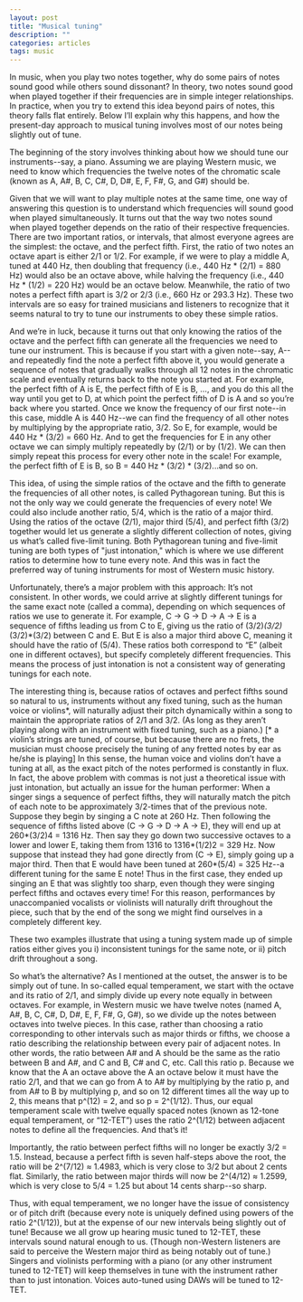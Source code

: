 ```yaml
---
layout: post
title: "Musical tuning"
description: ""
categories: articles
tags: music
---
```


In music, when you play two notes together, why do some pairs of notes sound good while others sound dissonant? In theory, two notes sound good when played together if their frequencies are in simple integer relationships. In practice, when you try to extend this idea beyond pairs of notes, this theory falls flat entirely. Below I’ll explain why this happens, and how the present-day approach to musical tuning involves most of our notes being slightly out of tune.

The beginning of the story involves thinking about how we should tune our instruments--say, a piano. Assuming we are playing Western music, we need to know which frequencies the twelve notes of the chromatic scale (known as A, A#, B, C, C#, D, D#, E, F, F#, G, and G#) should be.

Given that we will want to play multiple notes at the same time, one way of answering this question is to understand which frequencies will sound good when played simultaneously. It turns out that the way two notes sound when played together depends on the ratio of their respective frequencies. There are two important ratios, or intervals, that almost everyone agrees are the simplest: the octave, and the perfect fifth. First, the ratio of two notes an octave apart is either 2/1 or 1/2. For example, if we were to play a middle A, tuned at 440 Hz, then doubling that frequency (i.e., 440 Hz * (2/1) = 880 Hz) would also be an octave above, while halving the frequency (i.e., 440 Hz * (1/2) = 220 Hz) would be an octave below. Meanwhile, the ratio of two notes a perfect fifth apart is 3/2 or 2/3 (i.e., 660 Hz or 293.3 Hz). These two intervals are so easy for trained musicians and listeners to recognize that it seems natural to try to tune our instruments to obey these simple ratios.

And we’re in luck, because it turns out that only knowing the ratios of the octave and the perfect fifth can generate all the frequencies we need to tune our instrument. This is because if you start with a given note--say, A--and repeatedly find the note a perfect fifth above it, you would generate a sequence of notes that gradually walks through all 12 notes in the chromatic scale and eventually returns back to the note you started at. For example, the perfect fifth of A is E, the perfect fifth of E is B, …, and you do this all the way until you get to D, at which point the perfect fifth of D is A and so you’re back where you started. Once we know the frequency of our first note--in this case, middle A is 440 Hz--we can find the frequency of all other notes by multiplying by the appropriate ratio, 3/2. So E, for example, would be 440 Hz * (3/2) = 660 Hz. And to get the frequencies for E in any other octave we can simply multiply repeatedly by (2/1) or by (1/2). We can then simply repeat this process for every other note in the scale! For example, the perfect fifth of E is B, so B = 440 Hz * (3/2) * (3/2)...and so on.

This idea, of using the simple ratios of the octave and the fifth to generate the frequencies of all other notes, is called Pythagorean tuning. But this is not the only way we could generate the frequencies of every note! We could also include another ratio, 5/4, which is the ratio of a major third. Using the ratios of the octave (2/1), major third (5/4), and perfect fifth (3/2) together would let us generate a slightly different collection of notes, giving us what’s called five-limit tuning. Both Pythagorean tuning and five-limit tuning are both types of "just intonation," which is where we use different ratios to determine how to tune every note. And this was in fact the preferred way of tuning instruments for most of Western music history.

Unfortunately, there’s a major problem with this approach: It’s not consistent. In other words, we could arrive at slightly different tunings for the same exact note (called a comma), depending on which sequences of ratios we use to generate it. For example, C → G → D → A → E is a sequence of fifths leading us from C to E, giving us the ratio of (3/2)*(3/2)*(3/2)*(3/2) between C and E. But E is also a major third above C, meaning it should have the ratio of (5/4). These ratios both correspond to “E” (albeit one in different octaves), but specify completely different frequencies. This means the process of just intonation is not a consistent way of generating tunings for each note.

The interesting thing is, because ratios of octaves and perfect fifths sound so natural to us, instruments without any fixed tuning, such as the human voice or violins*, will naturally adjust their pitch dynamically within a song to maintain the appropriate ratios of 2/1 and 3/2. (As long as they aren’t playing along with an instrument with fixed tuning, such as a piano.) [* a violin’s strings are tuned, of course, but because there are no frets, the musician must choose precisely the tuning of any fretted notes by ear as he/she is playing] In this sense, the human voice and violins don’t have a tuning at all, as the exact pitch of the notes performed is constantly in flux. In fact, the above problem with commas is not just a theoretical issue with just intonation, but actually an issue for the human performer: When a singer sings a sequence of perfect fifths, they will naturally match the pitch of each note to be approximately 3/2-times that of the previous note. Suppose they begin by singing a C note at 260 Hz. Then following the sequence of fifths listed above (C → G → D → A → E), they will end up at 260*(3/2)4 = 1316 Hz. Then say they go down two successive octaves to a lower and lower E, taking them from 1316 to 1316*(1/2)2 = 329 Hz. Now suppose that instead they had gone directly from (C → E), simply going up a major third. Then that E would have been tuned at 260*(5/4) = 325 Hz--a different tuning for the same E note! Thus in the first case, they ended up singing an E that was slightly too sharp, even though they were singing perfect fifths and octaves every time! For this reason, performances by unaccompanied vocalists or violinists will naturally drift throughout the piece, such that by the end of the song we might find ourselves in a completely different key.

These two examples illustrate that using a tuning system made up of simple ratios either gives you i) inconsistent tunings for the same note, or ii) pitch drift throughout a song.

So what’s the alternative? As I mentioned at the outset, the answer is to be simply out of tune. In so-called equal temperament, we start with the octave and its ratio of 2/1, and simply divide up every note equally in between octaves. For example, in Western music we have twelve notes (named A, A#, B, C, C#, D, D#, E, F, F#, G, G#), so we divide up the notes between octaves into twelve pieces. In this case, rather than choosing a ratio corresponding to other intervals such as major thirds or fifths, we choose a ratio describing the relationship between every pair of adjacent notes. In other words, the ratio between A# and A should be the same as the ratio between B and A#, and C and B, C# and C, etc. Call this ratio p. Because we know that the A an octave above the A an octave below it must have the ratio 2/1, and that we can go from A to A# by multiplying by the ratio p, and from A# to B by multiplying p, and so on 12 different times all the way up to 2, this means that p^(12) = 2, and so p = 2^(1/12). Thus, our equal temperament scale with twelve equally spaced notes (known as 12-tone equal temperament, or “12-TET”) uses the ratio 2^(1/12) between adjacent notes to define all the frequencies. And that’s it!

Importantly, the ratio between perfect fifths will no longer be exactly 3/2 = 1.5. Instead, because a perfect fifth is seven half-steps above the root, the ratio will be 2^(7/12) ≈ 1.4983, which is very close to 3/2 but about 2 cents flat. Similarly, the ratio between major thirds will now be 2^(4/12) ≈ 1.2599, which is very close to 5/4 = 1.25 but about 14 cents sharp--so sharp.

Thus, with equal temperament, we no longer have the issue of consistency or of pitch drift (because every note is uniquely defined using powers of the ratio 2^(1/12)), but at the expense of our new intervals being slightly out of tune! Because we all grow up hearing music tuned to 12-TET, these intervals sound natural enough to us. (Though non-Western listeners are said to perceive the Western major third as being notably out of tune.) Singers and violinists performing with a piano (or any other instrument tuned to 12-TET) will keep themselves in tune with the instrument rather than to just intonation. Voices auto-tuned using DAWs will be tuned to 12-TET.
